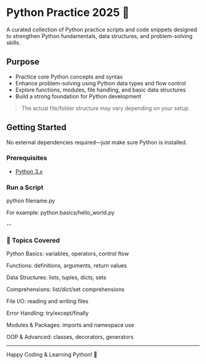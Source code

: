 # Python Practice 2025 🐍

A curated collection of Python practice scripts and code snippets designed to strengthen Python fundamentals, data structures, and problem-solving skills.

## Purpose

- Practice core Python concepts and syntax  
- Enhance problem-solving using Python data types and flow control  
- Explore functions, modules, file handling, and basic data structures  
- Build a strong foundation for Python development

> The actual file/folder structure may vary depending on your setup.

## Getting Started

No external dependencies required—just make sure Python is installed.

### Prerequisites

- [Python 3.x](https://www.python.org/downloads/)

### Run a Script

python filename.py

For example: python basics/hello_world.py

--
### 📌 Topics Covered
Python Basics: variables, operators, control flow

Functions: definitions, arguments, return values

Data Structures: lists, tuples, dicts, sets

Comprehensions: list/dict/set comprehensions

File I/O: reading and writing files

Error Handling: try/except/finally

Modules & Packages: imports and namespace use

OOP & Advanced: classes, decorators, generators

---
Happy Coding & Learning Python! 🚀
